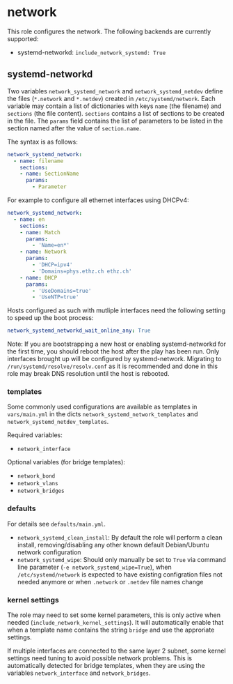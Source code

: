 network
=======

This role configures the network. The following backends are currently supported:

- systemd-networkd: `include_network_systemd: True`

systemd-networkd
----------------

Two variables `network_systemd_network` and `network_systemd_netdev` define the files (`*.network` and `*.netdev`) created in `/etc/systemd/network`. Each variable may contain a list of dictionaries with keys `name` (the filename) and `sections` (the file content). `sections` contains a list of sections to be created in the file. The `params` field contains the list of parameters to be listed in the section named after the value of `section.name`.

The syntax is as follows:

```yaml
network_systemd_network:
  - name: filename
    sections:
    - name: SectionName
      params:
        - Parameter
```

For example to configure all ethernet interfaces using DHCPv4:

```yaml
network_systemd_network:
  - name: en
    sections:
    - name: Match
      params:
        - 'Name=en*'
    - name: Network
      params:
        - 'DHCP=ipv4'
        - 'Domains=phys.ethz.ch ethz.ch'
    - name: DHCP
      params:
        - 'UseDomains=true'
        - 'UseNTP=true'
```

Hosts configured as such with mutliple interfaces need the following setting to speed up the boot process:

```yaml
network_systemd_networkd_wait_online_any: True
```

Note: If you are bootstrapping a new host or enabling systemd-networkd for the first time, you should reboot the host after the play has been run. Only interfaces brought up will be configured by systemd-network. Migrating to `/run/systemd/resolve/resolv.conf` as it is recommended and done in this role may break DNS resolution until the host is rebooted.

### templates

Some commonly used configurations are available as templates in `vars/main.yml` in the dicts `network_systemd_network_templates` and `network_systemd_netdev_templates`.

Required variables:

- `network_interface`

Optional variables (for bridge templates):

- `network_bond`
- `network_vlans`
- `network_bridges`

### defaults

For details see `defaults/main.yml`.

- `network_systemd_clean_install`: By default the role will perform a clean install, removing/disabling any other known default Debian/Ubuntu network configuration
- `network_systemd_wipe`: Should only manually be set to `True` via command line parameter (`-e network_systemd_wipe=True`), when `/etc/systemd/network` is expected to have existing configration files not needed anymore or when `.network` or `.netdev` file names change

### kernel settings

The role may need to set some kernel parameters, this is only active when needed (`include_network_kernel_settings`). It will automatically enable that when a template name contains the string `bridge` and use the approriate settings.

If multiple interfaces are connected to the same layer 2 subnet, some kernel settings need tuning to avoid possible network problems. This is automatically detected for bridge templates, when they are using the variables `network_interface` and `network_bridges`.
